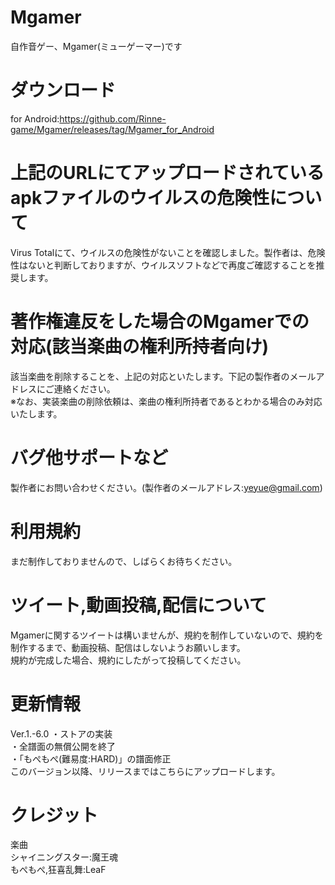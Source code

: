 # Mgamer
自作音ゲー、Mgamer(ミューゲーマー)です
# ダウンロード
for Android:https://github.com/Rinne-game/Mgamer/releases/tag/Mgamer_for_Android
# 上記のURLにてアップロードされているapkファイルのウイルスの危険性について
Virus Totalにて、ウイルスの危険性がないことを確認しました。製作者は、危険性はないと判断しておりますが、ウイルスソフトなどで再度ご確認することを推奨します。
# 著作権違反をした場合のMgamerでの対応(該当楽曲の権利所持者向け)  
該当楽曲を削除することを、上記の対応といたします。下記の製作者のメールアドレスにご連絡ください。  
※なお、実装楽曲の削除依頼は、楽曲の権利所持者であるとわかる場合のみ対応いたします。
# バグ他サポートなど
製作者にお問い合わせください。(製作者のメールアドレス:yeyue@gmail.com)  
# 利用規約
まだ制作しておりませんので、しばらくお待ちください。
# ツイート,動画投稿,配信について
Mgamerに関するツイートは構いませんが、規約を制作していないので、規約を制作するまで、動画投稿、配信はしないようお願いします。  
規約が完成した場合、規約にしたがって投稿してください。
# 更新情報
Ver.1.-6.0
・ストアの実装  
・全譜面の無償公開を終了  
・「もぺもぺ(難易度:HARD)」の譜面修正  
このバージョン以降、リリースまではこちらにアップロードします。
# クレジット
楽曲  
シャイニングスター:魔王魂  
もぺもぺ,狂喜乱舞:LeaF  
